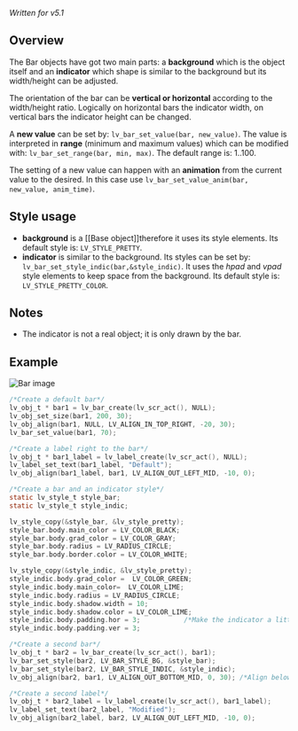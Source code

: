 _Written for v5.1_

## Overview

The Bar objects have got two main parts: a **background** which is the object itself and an **indicator** which shape is similar to the background but its width/height can be adjusted. 

The orientation of the bar can be **vertical or horizontal** according to the width/height ratio. Logically on horizontal bars the indicator width, on vertical bars the indicator height can be changed. 

A **new value** can be set by: `lv_bar_set_value(bar, new_value)`. The value is interpreted in **range** (minimum and maximum values) which can be modified with: `lv_bar_set_range(bar, min, max)`. The default range is: 1..100.

The setting of a new value can happen with an **animation** from the current value to the desired. In this case use `lv_bar_set_value_anim(bar, new_value, anim_time)`.

## Style usage

- **background** is a [[Base object]]therefore it uses its style elements. Its default style is: `LV_STYLE_PRETTY`.  
- **indicator** is similar to the background. Its styles can be set by: `lv_bar_set_style_indic(bar,&style_indic)`. It uses the _hpad_ and _vpad_ style elements to keep space from the background. Its default style is: `LV_STYLE_PRETTY_COLOR`.

## Notes

- The indicator is not a real object; it is only drawn by the bar.

## Example

![Bar image](http://docs.littlevgl.com/img/bar-lv_bar.png)

```c
/*Create a default bar*/
lv_obj_t * bar1 = lv_bar_create(lv_scr_act(), NULL);
lv_obj_set_size(bar1, 200, 30);
lv_obj_align(bar1, NULL, LV_ALIGN_IN_TOP_RIGHT, -20, 30);
lv_bar_set_value(bar1, 70);

/*Create a label right to the bar*/
lv_obj_t * bar1_label = lv_label_create(lv_scr_act(), NULL);
lv_label_set_text(bar1_label, "Default");
lv_obj_align(bar1_label, bar1, LV_ALIGN_OUT_LEFT_MID, -10, 0);

/*Create a bar and an indicator style*/
static lv_style_t style_bar;
static lv_style_t style_indic;

lv_style_copy(&style_bar, &lv_style_pretty);
style_bar.body.main_color = LV_COLOR_BLACK;
style_bar.body.grad_color = LV_COLOR_GRAY;
style_bar.body.radius = LV_RADIUS_CIRCLE;
style_bar.body.border.color = LV_COLOR_WHITE;

lv_style_copy(&style_indic, &lv_style_pretty);
style_indic.body.grad_color =  LV_COLOR_GREEN;
style_indic.body.main_color=  LV_COLOR_LIME;
style_indic.body.radius = LV_RADIUS_CIRCLE;
style_indic.body.shadow.width = 10;
style_indic.body.shadow.color = LV_COLOR_LIME;
style_indic.body.padding.hor = 3;           /*Make the indicator a little bit smaller*/
style_indic.body.padding.ver = 3;

/*Create a second bar*/
lv_obj_t * bar2 = lv_bar_create(lv_scr_act(), bar1);
lv_bar_set_style(bar2, LV_BAR_STYLE_BG, &style_bar);
lv_bar_set_style(bar2, LV_BAR_STYLE_INDIC, &style_indic);
lv_obj_align(bar2, bar1, LV_ALIGN_OUT_BOTTOM_MID, 0, 30); /*Align below 'bar1'*/

/*Create a second label*/
lv_obj_t * bar2_label = lv_label_create(lv_scr_act(), bar1_label);
lv_label_set_text(bar2_label, "Modified");
lv_obj_align(bar2_label, bar2, LV_ALIGN_OUT_LEFT_MID, -10, 0);
```
